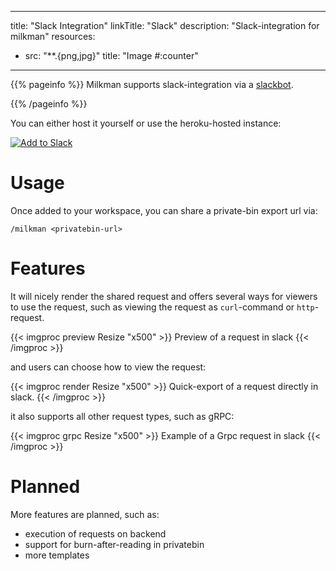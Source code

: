 
---
title: "Slack Integration"
linkTitle: "Slack"
description: "Slack-integration for milkman"
resources:
- src: "**.{png,jpg}"
  title: "Image #:counter"
---

{{% pageinfo %}}
Milkman supports slack-integration via a [slackbot](https://github.com/warmuuh/milkman-slack).

{{% /pageinfo %}}

You can either host it yourself or use the heroku-hosted instance:

[![Add to Slack](https://platform.slack-edge.com/img/add_to_slack.png)](https://milkman-slack.herokuapp.com/slack/oauth/start)

# Usage

Once added to your workspace, you can share a private-bin export url via:

```
/milkman <privatebin-url>
```

# Features

It will nicely render the shared request and offers several ways for viewers to use the request, 
such as viewing the request as `curl`-command or `http`-request.

{{< imgproc preview Resize "x500" >}}
Preview of a request in slack
{{< /imgproc >}}


and users can choose how to view the request:

{{< imgproc render Resize "x500" >}}
Quick-export of a request directly in slack.
{{< /imgproc >}}


it also supports all other request types, such as gRPC:

{{< imgproc grpc Resize "x500" >}}
Example of a Grpc request in slack
{{< /imgproc >}}


# Planned

More features are planned, such as:

* execution of requests on backend
* support for burn-after-reading in privatebin
* more templates